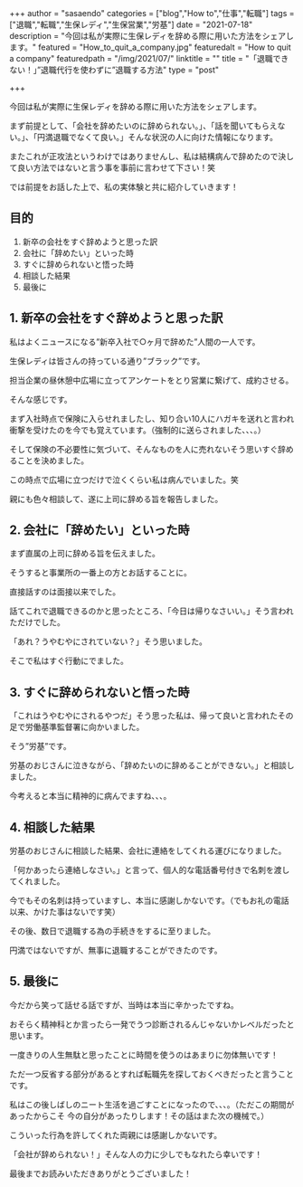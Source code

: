 +++
author = "sasaendo"
categories = ["blog","How to","仕事","転職"]
tags = ["退職","転職","生保レディ","生保営業","労基"]
date = "2021-07-18"
description = "今回は私が実際に生保レディを辞める際に用いた方法をシェアします。"
featured = "How_to_quit_a_company.jpg"
featuredalt = "How to quit a company"
featuredpath = "/img/2021/07/"
linktitle = ""
title = "「退職できない！」”退職代行を使わずに”退職する方法"
type = "post"

+++

今回は私が実際に生保レディを辞める際に用いた方法をシェアします。

まず前提として、「会社を辞めたいのに辞められない。」、「話を聞いてもらえない。」、「円満退職でなくて良い。」そんな状況の人に向けた情報になります。

またこれが正攻法というわけではありませんし、私は結構病んで辞めたので決して良い方法ではないと言う事を事前に言わせて下さい！笑

では前提をお話した上で、私の実体験と共に紹介していきます！

## 目的
1. 新卒の会社をすぐ辞めようと思った訳
2. 会社に「辞めたい」といった時
3. すぐに辞められないと悟った時
4. 相談した結果
5. 最後に

## 1. 新卒の会社をすぐ辞めようと思った訳

私はよくニュースになる”新卒入社で○ヶ月で辞めた”人間の一人です。

生保レディは皆さんの持っている通り”ブラック”です。

担当企業の昼休憩中広場に立ってアンケートをとり営業に繋げて、成約させる。

そんな感じです。

まず入社時点で保険に入らせれましたし、知り合い10人にハガキを送れと言われ衝撃を受けたのを今でも覚えています。（強制的に送らされました、、、。）

そして保険の不必要性に気づいて、そんなものを人に売れないそう思いすぐ辞めることを決めました。

この時点で広場に立つだけで泣くくらい私は病んでいました。笑

親にも色々相談して、遂に上司に辞める旨を報告しました。

## 2. 会社に「辞めたい」といった時

まず直属の上司に辞める旨を伝えました。

そうすると事業所の一番上の方とお話することに。

直接話すのは面接以来でした。

話てこれで退職できるのかと思ったところ、「今日は帰りなさいい。」そう言われただけでした。

「あれ？うやむやにされていない？」そう思いました。

そこで私はすぐ行動にでました。

## 3. すぐに辞められないと悟った時

「これはうやむやにされるやつだ」そう思った私は、帰って良いと言われたその足で労働基準監督署に向かいました。

そう”労基”です。

労基のおじさんに泣きながら、「辞めたいのに辞めることができない。」と相談しました。

今考えると本当に精神的に病んでますね、、、。

## 4. 相談した結果

労基のおじさんに相談した結果、会社に連絡をしてくれる運びになりました。

「何かあったら連絡しなさい。」と言って、個人的な電話番号付きで名刺を渡してくれました。

今でもその名刺は持っていますし、本当に感謝しかないです。（でもお礼の電話以来、かけた事はないです笑）

その後、数日で退職する為の手続きをするに至りました。

円満ではないですが、無事に退職することができたのです。

## 5. 最後に

今だから笑って話せる話ですが、当時は本当に辛かったですね。

おそらく精神科とか言ったら一発でうつ診断されるんじゃないかレベルだったと思います。

一度きりの人生無駄と思ったことに時間を使うのはあまりに勿体無いです！

ただ一つ反省する部分があるとすれば転職先を探しておくべきだったと言うことです。

私はこの後しばしのニート生活を過ごすことになったので、、、。（ただこの期間があったからこそ
今の自分があったりします！その話はまた次の機械で。）

こういった行為を許してくれた両親には感謝しかないです。

「会社が辞められない！」そんな人の力に少しでもなれたら幸いです！

最後までお読みいただきありがとうございました！